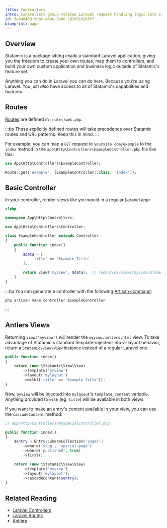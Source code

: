 ```yaml
---
title: Controllers
intro: Controllers group related Laravel request handling logic into single classes stored in the `app/Http/Controllers/` directory. Use them to build frontend areas or full custom apps, the Laravel way!
id: 5e848460-9bbc-449e-8edd-182d918163ff
blueprint: page
---
```

## Overview

Statamic is a package sitting _inside_ a standard Laravel application, giving you the freedom to create your own routes, map them to controllers, and build your own custom application and business logic outside of Statamic's feature set.

Anything you can do in Laravel you can do here. Because you're using Laravel. You just _also_ have access to all of Statamic's capabilities and features.

## Routes

[Routes][laravel-routes] are defined in `routes/web.php`.

:::tip
These explicitly defined routes will take precedence over Statamic routes and URL patterns. Keep this in mind.
:::

For example, you can map a `GET` request to `yoursite.com/example` to the `index` method in the `app\Http\Controllers\ExampleController.php` file like this:

``` php
use App\Http\Controllers\ExampleController;

Route::get('example', [ExampleController::class, 'index']);
```

## Basic Controller

In your controller, render views like you would in a regular Laravel app:

``` php
<?php

namespace App\Http\Controllers;

use App\Http\Controllers\Controller;

class ExampleController extends Controller
{
    public function index()
    {
        $data = [
            'title' => 'Example Title'
        ];

        return view('myview', $data);  // resources/views/myview.blade.php
    }
}
```

:::tip
You can generate a controller with the following [Artisan command](https://laravel.com/docs/artisan):
```shell
php artisan make:controller ExampleController
```
:::

## Antlers Views

Returning `view('myview')` _will_ render the `myview.antlers.html` view. To take advantage of Statamic's standard template-injected-into-a-layout behavior, return a `Statamic\View\View` instance instead of a regular Laravel one.

``` php
public function index()
{
    return (new \Statamic\View\View)
        ->template('myview')
        ->layout('mylayout')
        ->with(['title' => 'Example Title']);
}
```

Now, `myview` will be injected into `mylayout`'s `template_content` variable.
Anything provided to `with` (eg. `title`) will be available in both views.

If you want to make an entry's content available in your view, you can use the `cascadeContent` method:

``` php
// app/Http/Controllers/MySpecialController.php

public function index()
{
    $entry = Entry::whereCollection('pages')
        ->where('slug', 'special-page')
        ->where('published', true)
        ->first();

    return (new \Statamic\View\View)
        ->template('myview')
        ->layout('mylayout');
        ->cascadeContent($entry);
}
```

## Related Reading

- [Laravel Controllers][laravel-controllers]
- [Laravel Routes][laravel-routes]
- [Antlers](/antlers)

[laravel-controllers]: https://laravel.com/docs/controllers
[laravel-routes]: https://laravel.com/docs/routing
